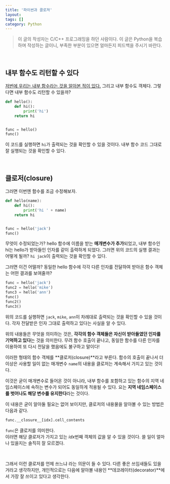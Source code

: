 ```yaml
---
title: '파이썬과 클로져'
layout: 
tags: []
category: Python
---
```

> 이 글의 작성자는 C/C++ 프로그래밍을 하던 사람이다.
> 이 글은 Python을 복습하며 작성하는 글이니, 부족한 부분이 있으면 얼마든지 피드백을 주시기 바란다.

&nbsp;

## 내부 함수도 리턴할 수 있다

[저번에 우리는 내부 함수라는 것을 알아본 적이 있다.](https://softvanilla.github.io/python/python_%ED%8C%8C%EC%9D%B4%EC%8D%AC%EA%B3%BC_%ED%95%A8%EC%88%98_3/#%EB%82%B4%EB%B6%80-%ED%95%A8%EC%88%98 "저번에 우리는 내부 함수라는 것을 알아본 적이 있다.") 그리고 내부 함수도 객체다. 그렇다면 내부 함수도 리턴할 수 있을까?

```python
def hello():
    def hi():
        print('hi')
    return hi


func = hello()
func()
```

이 코드를 실행하면 `hi`가 출력되는 것을 확인할 수 있을 것이다. 내부 함수 코드 그대로 잘 실행되는 것을 확인할 수 있다.

&nbsp;

## 클로저(closure)

그러면 이번엔 함수를 조금 수정해보자.

```python
def hello(name):
    def hi():
        print('hi ' + name)
    return hi


func = hello('jack')
func()
```

무엇이 수정되었는가? hello 함수에 이름을 받는 **매개변수가 추가**되었고, 내부 함수인 hi는 hello가 받아들인 인자를 같이 출력하게 되었다. 그러면 위의 코드의 실행 결과는 어떻게 될까? `hi jack`이 출력되는 것을 확인할 수 있다.

그러면 이건 어떨까? 동일한 hello 함수에 각각 다른 인자를 전달하여 받아온 함수 객체는 어떤 결과를 보여줄까?

```python
func = hello('jack')
func2 = hello('mike')
func3 = hello('ann')
func()
func2()
func3()
```

위의 코드를 실행하면 `jack`, `mike`, `ann`이 차례대로 출력되는 것을 확인할 수 있을 것이다. 각자 전달받은 인자 그대로 출력하고 있다는 사실을 알 수 있다.

위의 내용들은 무엇을 의미하는 것은, **각각의 함수 객체들은 자신이 받아들였던 인자를 기억하고 있다**는 것을 의미한다. 무려 함수 호출이 끝나고, 동일한 함수를 다른 인자를 이용하여 또 다시 전달을 했음에도 불구하고 말이다!

이러한 형태의 함수 객체를 **클로저(closure)**라고 부른다. 함수의 호출이 끝나서 더 이상은 사용할 일이 없는 매개변수 `name`의 내용을 클로저는 계속해서 가지고 있는 것이다.

이것은 굳이 매개변수로 들어온 것이 아니라, 내부 함수를 포함하고 있는 함수의 지역 네임스페이스에 속하는 변수가 되어도 동일하게 적용될 수 있다. 요는 **지역 네임스페이스를 벗어나도 해당 변수를 유지한다**라는 것이다.

이 내용은 굳이 알아둘 필요는 없어 보이지만, 클로저의 내용물을 알아볼 수 있는 방법은 다음과 같다.

```python
func.__closure__[idx].cell_contents
```

`func`은 클로저를 의미한다.  
이러면 해당 클로저가 가지고 있는 *idx*번째 객체의 값을 알 수 있을 것이다. 쓸 일이 얼마나 있을지는 솔직히 잘 모르겠다.

&nbsp;

그래서 이런 클로저를 언제 쓰느냐 라는 의문이 들 수 있다. 다른 좋은 쓰임새들도 있을 거라고 생각하지만, 개인적으로는 다음에 알아볼 내용인 **데코레이터(decorator)**에서 가장 잘 쓰이고 있다고 생각한다.

&nbsp;